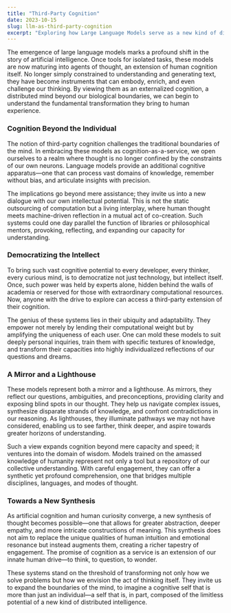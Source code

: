 ```yaml
---
title: "Third-Party Cognition"
date: 2023-10-15
slug: llm-as-third-party-cognition
excerpt: "Exploring how Large Language Models serve as a new kind of distributed cognition."
---
```


The emergence of large language models marks a profound shift in the story of artificial intelligence. Once tools for isolated tasks, these models are now maturing into agents of thought, an extension of human cognition itself. No longer simply constrained to understanding and generating text, they have become instruments that can embody, enrich, and even challenge our thinking. By viewing them as an externalized cognition, a distributed mind beyond our biological boundaries, we can begin to understand the fundamental transformation they bring to human experience.

### Cognition Beyond the Individual
The notion of third-party cognition challenges the traditional boundaries of the mind. In embracing these models as cognition-as-a-service, we open ourselves to a realm where thought is no longer confined by the constraints of our own neurons. Language models provide an additional cognitive apparatus—one that can process vast domains of knowledge, remember without bias, and articulate insights with precision. 

The implications go beyond mere assistance; they invite us into a new dialogue with our own intellectual potential. This is not the static outsourcing of computation but a living interplay, where human thought meets machine-driven reflection in a mutual act of co-creation. Such systems could one day parallel the function of libraries or philosophical mentors, provoking, reflecting, and expanding our capacity for understanding.

### Democratizing the Intellect
To bring such vast cognitive potential to every developer, every thinker, every curious mind, is to democratize not just technology, but intellect itself. Once, such power was held by experts alone, hidden behind the walls of academia or reserved for those with extraordinary computational resources. Now, anyone with the drive to explore can access a third-party extension of their cognition.

The genius of these systems lies in their ubiquity and adaptability. They empower not merely by lending their computational weight but by amplifying the uniqueness of each user. One can mold these models to suit deeply personal inquiries, train them with specific textures of knowledge, and transform their capacities into highly individualized reflections of our questions and dreams.

### A Mirror and a Lighthouse
These models represent both a mirror and a lighthouse. As mirrors, they reflect our questions, ambiguities, and preconceptions, providing clarity and exposing blind spots in our thought. They help us navigate complex issues, synthesize disparate strands of knowledge, and confront contradictions in our reasoning. As lighthouses, they illuminate pathways we may not have considered, enabling us to see farther, think deeper, and aspire towards greater horizons of understanding.

Such a view expands cognition beyond mere capacity and speed; it ventures into the domain of wisdom. Models trained on the amassed knowledge of humanity represent not only a tool but a repository of our collective understanding. With careful engagement, they can offer a synthetic yet profound comprehension, one that bridges multiple disciplines, languages, and modes of thought.

### Towards a New Synthesis
As artificial cognition and human curiosity converge, a new synthesis of thought becomes possible—one that allows for greater abstraction, deeper empathy, and more intricate constructions of meaning. This synthesis does not aim to replace the unique qualities of human intuition and emotional resonance but instead augments them, creating a richer tapestry of engagement. The promise of cognition as a service is an extension of our innate human drive—to think, to question, to wonder.

These systems stand on the threshold of transforming not only how we solve problems but how we envision the act of thinking itself. They invite us to expand the boundaries of the mind, to imagine a cognitive self that is more than just an individual—a self that is, in part, composed of the limitless potential of a new kind of distributed intelligence.
